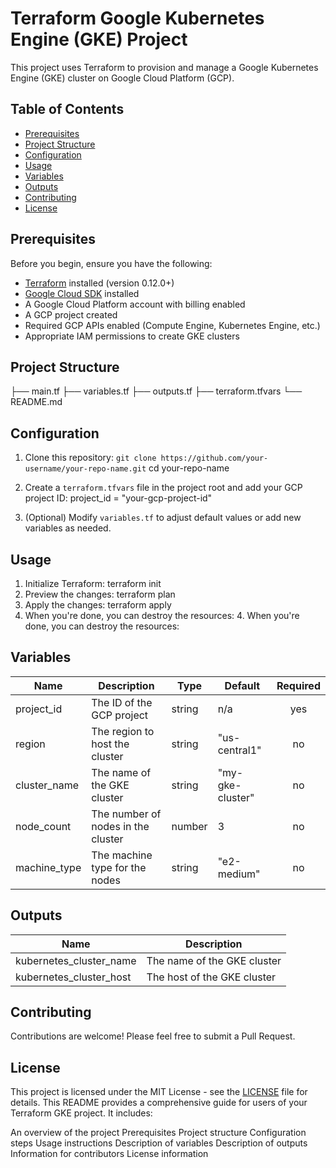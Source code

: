 # Terraform Google Kubernetes Engine (GKE) Project

This project uses Terraform to provision and manage a Google Kubernetes Engine (GKE) cluster on Google Cloud Platform (GCP).

## Table of Contents

- [Prerequisites](#prerequisites)
- [Project Structure](#project-structure)
- [Configuration](#configuration)
- [Usage](#usage)
- [Variables](#variables)
- [Outputs](#outputs)
- [Contributing](#contributing)
- [License](#license)

## Prerequisites

Before you begin, ensure you have the following:

- [Terraform](https://www.terraform.io/downloads.html) installed (version 0.12.0+)
- [Google Cloud SDK](https://cloud.google.com/sdk/docs/install) installed
- A Google Cloud Platform account with billing enabled
- A GCP project created
- Required GCP APIs enabled (Compute Engine, Kubernetes Engine, etc.)
- Appropriate IAM permissions to create GKE clusters

## Project Structure
├── main.tf
├── variables.tf
├── outputs.tf
├── terraform.tfvars
└── README.md

## Configuration

1. Clone this repository:
`git clone https://github.com/your-username/your-repo-name.git`
cd your-repo-name

2. Create a `terraform.tfvars` file in the project root and add your GCP project ID: project_id = "your-gcp-project-id"

3. (Optional) Modify `variables.tf` to adjust default values or add new variables as needed.

## Usage

1. Initialize Terraform: terraform init
2. Preview the changes: terraform plan
3. Apply the changes: terraform apply
4. When you're done, you can destroy the resources: 4. When you're done, you can destroy the resources:

## Variables

| Name | Description | Type | Default | Required |
|------|-------------|------|---------|:--------:|
| project_id | The ID of the GCP project | string | n/a | yes |
| region | The region to host the cluster | string | "us-central1" | no |
| cluster_name | The name of the GKE cluster | string | "my-gke-cluster" | no |
| node_count | The number of nodes in the cluster | number | 3 | no |
| machine_type | The machine type for the nodes | string | "e2-medium" | no |

## Outputs

| Name | Description |
|------|-------------|
| kubernetes_cluster_name | The name of the GKE cluster |
| kubernetes_cluster_host | The host of the GKE cluster |

## Contributing

Contributions are welcome! Please feel free to submit a Pull Request.

## License

This project is licensed under the MIT License - see the [LICENSE](LICENSE) file for details.
This README provides a comprehensive guide for users of your Terraform GKE project. It includes:

An overview of the project
Prerequisites
Project structure
Configuration steps
Usage instructions
Description of variables
Description of outputs
Information for contributors
License information